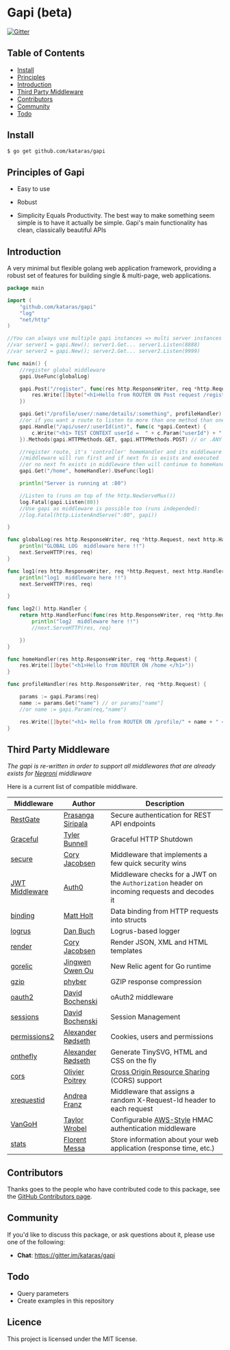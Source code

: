 # Gapi  (beta)
[![Gitter](https://badges.gitter.im/Join%20Chat.svg)](https://gitter.im/kataras/gapi?utm_source=badge&utm_medium=badge&utm_campaign=pr-badge)

## Table of Contents

- [Install](#install)
- [Principles](#principles-of-gapi)
- [Introduction](#introduction)
- [Third Party Middleware](#third-party-middleware)
- [Contributors](#contributors)
- [Community](#community)
- [Todo](#todo)

## Install

```sh
$ go get github.com/kataras/gapi
```
## Principles of Gapi

- Easy to use

- Robust

- Simplicity Equals Productivity. The best way to make something seem simple is to have it actually be simple. Gapi's main functionality has clean, classically beautiful APIs

## Introduction

A very minimal but flexible golang web application framework, providing a robust set of features for building single & multi-page, web applications.

```go
package main

import (
    "github.com/kataras/gapi"
	"log"
	"net/http"
)

//You can always use multiple gapi instances => multi server instances listen to different ports.
//var server1 = gapi.New(); server1.Get... server1.Listen(8888)
//var server2 = gapi.New(); server2.Get... server2.Listen(9999)

func main() {
	//register global middleware
	gapi.UseFunc(globalLog)

	gapi.Post("/register", func(res http.ResponseWriter, req *http.Request) {
		res.Write([]byte("<h1>Hello from ROUTER ON Post request /register </h1>"))
	})

	gapi.Get("/profile/user/:name/details/:something", profileHandler) // Parameters
	//or if you want a route to listen to more than one method than one you can do that:
	gapi.Handle("/api/user/:userId(int)", func(c *gapi.Context) {
		c.Write("<h1> TEST CONTEXT userId =  " + c.Param("userId") + " </h1>")
	}).Methods(gapi.HTTPMethods.GET, gapi.HTTPMethods.POST) // or .ANY if you want all (get,post,head,put,options,delete,patch...)

	//register route, it's 'controller' homeHandler and its middleware log1,
	//middleware will run first and if next fn is exists and executed
	//or no next fn exists in middleware then will continue to homeHandler
	gapi.Get("/home", homeHandler).UseFunc(log1)

	println("Server is running at :80")

	//Listen to (runs on top of the http.NewServeMux())
	log.Fatal(gapi.Listen(80))
	//Use gapi as middleware is possible too (runs independed):
	//log.Fatal(http.ListenAndServe(":80", gapi))

}

func globalLog(res http.ResponseWriter, req *http.Request, next http.HandlerFunc) {
	println("GLOBAL LOG  middleware here !!")
	next.ServeHTTP(res, req)
}

func log1(res http.ResponseWriter, req *http.Request, next http.HandlerFunc) {
	println("log1  middleware here !!")
	next.ServeHTTP(res, req)

}

func log2() http.Handler {
	return http.HandlerFunc(func(res http.ResponseWriter, req *http.Request) {
		println("log2  middleware here !!")
		//next.ServeHTTP(res, req)

	})
}

func homeHandler(res http.ResponseWriter, req *http.Request) {
	res.Write([]byte("<h1>Hello from ROUTER ON /home </h1>"))
}

func profileHandler(res http.ResponseWriter, req *http.Request) {

	params := gapi.Params(req)
	name := params.Get("name") // or params["name"]
	//or name := gapi.Param(req,"name")

	res.Write([]byte("<h1> Hello from ROUTER ON /profile/" + name + " </h1>"))
}

```


## Third Party Middleware
*The gapi is re-written in order to support all middlewares that are already exists for [Negroni](https://github.com/codegangsta/negroni) middleware*
 
Here is a current list of compatible middlware.


| Middleware | Author | Description |
| -----------|--------|-------------|
| [RestGate](https://github.com/pjebs/restgate) | [Prasanga Siripala](https://github.com/pjebs) | Secure authentication for REST API endpoints |
| [Graceful](https://github.com/stretchr/graceful) | [Tyler Bunnell](https://github.com/tylerb) | Graceful HTTP Shutdown |
| [secure](https://github.com/unrolled/secure) | [Cory Jacobsen](https://github.com/unrolled) | Middleware that implements a few quick security wins |
| [JWT Middleware](https://github.com/auth0/go-jwt-middleware) | [Auth0](https://github.com/auth0) | Middleware checks for a JWT on the `Authorization` header on incoming requests and decodes it|
| [binding](https://github.com/mholt/binding) | [Matt Holt](https://github.com/mholt) | Data binding from HTTP requests into structs |
| [logrus](https://github.com/meatballhat/negroni-logrus) | [Dan Buch](https://github.com/meatballhat) | Logrus-based logger |
| [render](https://github.com/unrolled/render) | [Cory Jacobsen](https://github.com/unrolled) | Render JSON, XML and HTML templates |
| [gorelic](https://github.com/jingweno/negroni-gorelic) | [Jingwen Owen Ou](https://github.com/jingweno) | New Relic agent for Go runtime |
| [gzip](https://github.com/phyber/negroni-gzip) | [phyber](https://github.com/phyber) | GZIP response compression |
| [oauth2](https://github.com/goincremental/negroni-oauth2) | [David Bochenski](https://github.com/bochenski) | oAuth2 middleware |
| [sessions](https://github.com/goincremental/negroni-sessions) | [David Bochenski](https://github.com/bochenski) | Session Management |
| [permissions2](https://github.com/xyproto/permissions2) | [Alexander Rødseth](https://github.com/xyproto) | Cookies, users and permissions |
| [onthefly](https://github.com/xyproto/onthefly) | [Alexander Rødseth](https://github.com/xyproto) | Generate TinySVG, HTML and CSS on the fly |
| [cors](https://github.com/rs/cors) | [Olivier Poitrey](https://github.com/rs) | [Cross Origin Resource Sharing](http://www.w3.org/TR/cors/) (CORS) support |
| [xrequestid](https://github.com/pilu/xrequestid) | [Andrea Franz](https://github.com/pilu) | Middleware that assigns a random X-Request-Id header to each request |
| [VanGoH](https://github.com/auroratechnologies/vangoh) | [Taylor Wrobel](https://github.com/twrobel3) | Configurable [AWS-Style](http://docs.aws.amazon.com/AmazonS3/latest/dev/RESTAuthentication.html) HMAC authentication middleware |
| [stats](https://github.com/thoas/stats) | [Florent Messa](https://github.com/thoas) | Store information about your web application (response time, etc.) |

## Contributors

Thanks goes to the people who have contributed code to this package, see the
[GitHub Contributors page][].

[GitHub Contributors page]: https://github.com/kataras/gapi/graphs/contributors



## Community

If you'd like to discuss this package, or ask questions about it, please use one
of the following:

* **Chat**: https://gitter.im/kataras/gapi


## Todo
*  Query parameters
*  Create examples in this repository

## Licence

This project is licensed under the MIT license.

